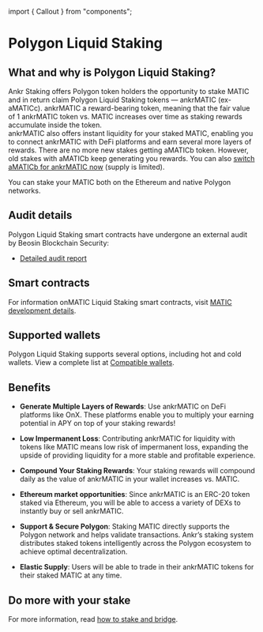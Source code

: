 import { Callout } from "components";

# Polygon Liquid Staking

## What and why is Polygon Liquid Staking?
Ankr Staking offers Polygon token holders the opportunity to stake MATIC and in return claim Polygon Liquid Staking tokens — ankrMATIC (ex-aMATICc). 
ankrMATIC a reward-bearing token, meaning that the fair value of 1 ankrMATIC token vs. MATIC increases over time as staking rewards accumulate inside the token.<br/>
ankrMATIC also offers instant liquidity for your staked MATIC, enabling you to connect ankrMATIC with DeFi platforms and earn several more layers of rewards.
<Callout type="info">
There are no more new stakes getting aMATICb token. However, old stakes with aMATICb keep generating you rewards. You can also [switch aMATICb for ankrMATIC now](https://www.ankr.com/staking/switch/) (supply is limited).
</Callout>

<Callout type="info">
You can stake your MATIC both on the Ethereum and native Polygon networks.  
</Callout>

## Audit details
Polygon Liquid Staking smart contracts have undergone an external audit by Beosin Blockchain Security:
* [Detailed audit report](https://assets.ankr.com/staking/smart_contract_security_audit_matic.pdf)

## Smart contracts
For information onMATIC Liquid Staking smart contracts, visit [MATIC development details](/staking/for-integrators/dev-details/matic-liquid-staking-mechanics/#smart-contracts).  

## Supported wallets
Polygon Liquid Staking supports several options, including hot and cold wallets. 
View a complete list at [Compatible wallets](/staking/extra/compatible-wallets/).

## Benefits
* **Generate Multiple Layers of Rewards**: Use ankrMATIC on DeFi platforms like OnX. These platforms enable you to multiply your earning potential in APY on top of your staking rewards!

* **Low Impermanent Loss**: Contributing ankrMATIC for liquidity with tokens like MATIC means low risk of impermanent loss, expanding the upside of providing liquidity for a more stable and profitable experience.

* **Compound Your Staking Rewards**: Your staking rewards will compound daily as the value of ankrMATIC in your wallet increases vs. MATIC.

* **Ethereum market opportunities**: Since ankrMATIC is an ERC-20 token staked via Ethereum, you will be able to access a variety of DEXs to instantly buy or sell ankrMATIC.

* **Support & Secure Polygon**: Staking MATIC directly supports the Polygon network and helps validate transactions. Ankr’s staking system distributes staked tokens intelligently across the Polygon ecosystem to achieve optimal decentralization.

* **Elastic Supply**: Users will be able to trade in their ankrMATIC tokens for their staked MATIC at any time.

## Do more with your stake
For more information, read [how to stake and bridge](https://medium.com/ankr-network/how-to-get-matic-liquid-staking-on-polygon-network-bcda9ef501a).